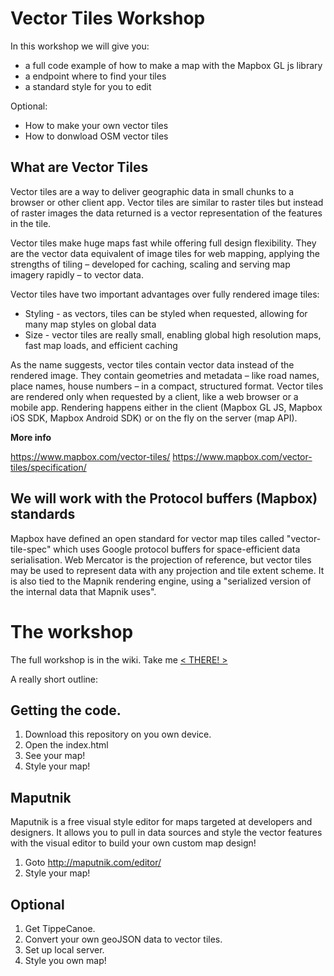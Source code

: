 # Vector Tiles Workshop

In this workshop we will give you:

- a full code example of how to make a map with the Mapbox GL js library
- a endpoint where to find your tiles 
- a standard style for you to edit

Optional: 

- How to make your own vector tiles
- How to donwload OSM vector tiles

## What are Vector Tiles

Vector tiles are a way to deliver geographic data in small chunks to a browser or other client app. Vector tiles are similar to raster tiles but instead of raster images the data returned is a vector representation of the features in the tile. 

Vector tiles make huge maps fast while offering full design flexibility. They are the vector data equivalent of image tiles for web mapping, applying the strengths of tiling – developed for caching, scaling and serving map imagery rapidly – to vector data.


Vector tiles have two important advantages over fully rendered image tiles:

* Styling - as vectors, tiles can be styled when requested, allowing for many map styles on global data
* Size - vector tiles are really small, enabling global high resolution maps, fast map loads, and efficient caching

As the name suggests, vector tiles contain vector data instead of the rendered image. They contain geometries and metadata – like road names, place names, house numbers – in a compact, structured format. Vector tiles are rendered only when requested by a client, like a web browser or a mobile app. Rendering happens either in the client (Mapbox GL JS, Mapbox iOS SDK, Mapbox Android SDK) or on the fly on the server (map API). 

**More info**

https://www.mapbox.com/vector-tiles/
https://www.mapbox.com/vector-tiles/specification/

## We will work with the Protocol buffers (Mapbox) standards 

Mapbox have defined an open standard for vector map tiles called "vector-tile-spec" which uses Google protocol buffers for space-efficient data serialisation. Web Mercator is the projection of reference, but vector tiles may be used to represent data with any projection and tile extent scheme. It is also tied to the Mapnik rendering engine, using a "serialized version of the internal data that Mapnik uses".


# The workshop


The full workshop is in the wiki. Take me [< THERE! >](https://github.com/maptime-ams/vector-tiles-workshop/wiki)

A really short outline:

## Getting the code. 

1. Download this repository on you own device.
2. Open the index.html
3. See your map!
4. Style your map!

## Maputnik
Maputnik is a free visual style editor for maps targeted at developers and designers. It allows you to pull in data sources and style the vector features with the visual editor to build your own custom map design! 

1. Goto http://maputnik.com/editor/
2. Style your map!

## Optional

1. Get TippeCanoe.
2. Convert your own geoJSON data to vector tiles.
3. Set up local server.
4. Style you own map!  


